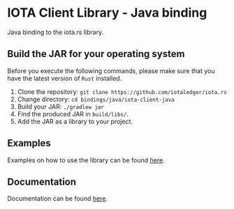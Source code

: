 # IOTA Client Library - Java binding

Java binding to the iota.rs library.

## Build the JAR for your operating system

Before you execute the following commands, please make sure that you have the latest version of `Rust` installed.

1) Clone the repository: `git clone https://github.com/iotaledger/iota.rs`
2) Change directory: `cd bindings/java/iota-client-java`
3) Build your JAR: `./gradlew jar`
4) Find the produced JAR in `build/libs/`.
5) Add the JAR as a library to your project.

## Examples

Examples on how to use the library can be found [here](examples/ExampleProject/src).

## Documentation

Documentation can be found [here](https://wiki.iota.org/iota.rs/libraries/java/getting_started).